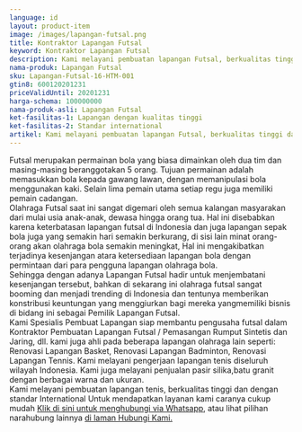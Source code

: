 ```yaml
---
language: id
layout: product-item
image: /images/lapangan-futsal.png
title: Kontraktor Lapangan Futsal
keyword: Kontraktor Lapangan Futsal
description: Kami melayani pembuatan lapangan Futsal, berkualitas tinggi dan dengan standar International
nama-produk: Lapangan Futsal
sku: Lapangan-Futsal-16-HTM-001
gtin8: 600120201231
priceValidUntil: 20201231 
harga-schema: 100000000
nama-produk-asli: Lapangan Futsal
ket-fasilitas-1: Lapangan dengan kualitas tinggi
ket-fasilitas-2: Standar international
artikel: Kami melayani pembuatan lapangan Futsal, berkualitas tinggi dan dengan standar International.
---
```

Futsal merupakan permainan bola yang biasa dimainkan oleh dua tim dan masing-masing beranggotakan 5 orang. Tujuan permainan adalah memasukkan bola kepada gawang lawan, dengan memanipulasi bola menggunakan kaki. Selain lima pemain utama setiap regu juga memiliki pemain cadangan.<br>
Olahraga Futsal saat ini sangat digemari oleh semua kalangan masyarakan dari mulai usia anak-anak, dewasa hingga orang tua. Hal ini disebabkan karena keterbatasan lapangan futsal di Indonesia dan juga lapangan sepak bola juga yang semakin hari semakin berkurang, di sisi lain minat orang-orang akan olahraga bola semakin meningkat, Hal ini mengakibatkan terjadinya kesenjangan atara ketersediaan lapangan bola dengan permintaan dari para pengguna lapangan olahraga bola.<br>
Sehingga dengan adanya Lapangan Futsal hadir untuk menjembatani kesenjangan tersebut, bahkan di sekarang ini olahraga futsal sangat booming dan menjadi  trending di Indonesia dan tentunya memberikan konstribusi keuntungan yang menggiurkan bagi mereka yangmemiliki bisnis di bidang ini sebagai Pemilik Lapangan Futsal.<br>
Kami Spesialis Pembuat Lapangan siap membantu pengusaha futsal dalam Kontraktor Pembuatan Lapangan Futsal / Pemasangan Rumput Sintetis dan Jaring, dll. kami juga ahli pada beberapa lapangan olahraga lain seperti: Renovasi Lapangan Basket, Renovasi Lapangan Badminton, Renovasi Lapangan Tennis. Kami melayani pengerjaan lapangan tenis diseluruh wilayah Indonesia. Kami juga melayani penjualan pasir silika,batu granit dengan berbagai warna dan ukuran.<br>
Kami melayani pembuatan lapangan tenis, berkualitas tinggi dan dengan standar International
Untuk mendapatkan layanan kami caranya cukup mudah <a href="https://web.whatsapp.com/send?phone=6285259647778&text=Hallo, CS pembuatlapangan.com">Klik di sini untuk menghubungi via Whatsapp,</a> atau lihat pilihan narahubung lainnya <a href="/kontak-kami/">di laman Hubungi Kami.</a>